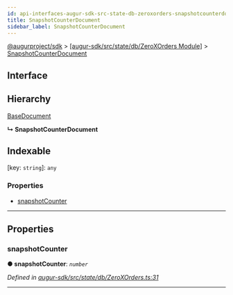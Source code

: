 ```yaml
---
id: api-interfaces-augur-sdk-src-state-db-zeroxorders-snapshotcounterdocument
title: SnapshotCounterDocument
sidebar_label: SnapshotCounterDocument
---
```


[@augurproject/sdk](api-readme.md) > [[augur-sdk/src/state/db/ZeroXOrders Module]](api-modules-augur-sdk-src-state-db-zeroxorders-module.md) > [SnapshotCounterDocument](api-interfaces-augur-sdk-src-state-db-zeroxorders-snapshotcounterdocument.md)

## Interface

## Hierarchy

 [BaseDocument](api-interfaces-augur-sdk-src-state-db-abstracttable-basedocument.md)

**↳ SnapshotCounterDocument**

## Indexable

\[key: `string`\]:&nbsp;`any`

### Properties

* [snapshotCounter](api-interfaces-augur-sdk-src-state-db-zeroxorders-snapshotcounterdocument.md#snapshotcounter)

---

## Properties

<a id="snapshotcounter"></a>

###  snapshotCounter

**● snapshotCounter**: *`number`*

*Defined in [augur-sdk/src/state/db/ZeroXOrders.ts:31](https://github.com/AugurProject/augur/blob/304ca83772/packages/augur-sdk/src/state/db/ZeroXOrders.ts#L31)*

___

